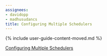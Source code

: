 ```yaml
---
assignees:
- davidopp
- madhusudancs
title: Configuring Multiple Schedulers
---
```


{% include user-guide-content-moved.md %}

[Configuring Multiple Schedulers](/docs/tutorials/clusters/multiple-schedulers/)
